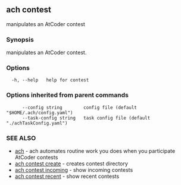 ## ach contest

manipulates an AtCoder contest

### Synopsis

manipulates an AtCoder contest.

### Options

```
  -h, --help   help for contest
```

### Options inherited from parent commands

```
      --config string        config file (default "$HOME/.ach/config.yaml")
      --task-config string   task config file (default "./achTaskConfig.yaml")
```

### SEE ALSO

* [ach](ach.md)	 - ach automates routine work you does when you participate AtCoder contests
* [ach contest create](ach_contest_create.md)	 - creates contest directory
* [ach contest incoming](ach_contest_incoming.md)	 - show incoming contests
* [ach contest recent](ach_contest_recent.md)	 - show recent contests

